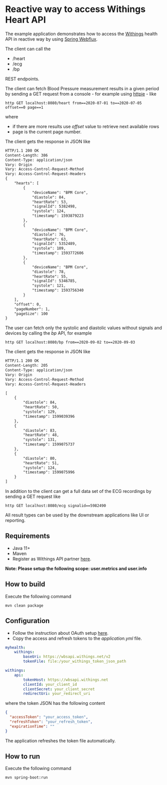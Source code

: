 # Reactive way to access Withings Heart API 
The example application demonstrates how to access the [Withings](https://developer.withings.com/api-reference) health API in reactive way
by using [Spring Webflux](https://docs.spring.io/spring/docs/current/spring-framework-reference/web-reactive.html).

The client can call the
* /heart
* /ecg
* /bp

REST endpoints.

The client can fetch Blood Pressure measurement results in a given period by sending
a GET request from a console - for example using [httpie](https://httpie.org/) - like
```
http GET localhost:8080/heart from==2020-07-01 to==2020-07-05 offset==0 page==1
```
where
* if there are more results use _offset_ value to retrieve next available rows
* page is the current page number.

The client gets the response in JSON like
```html
HTTP/1.1 200 OK
Content-Length: 386
Content-Type: application/json
Vary: Origin
Vary: Access-Control-Request-Method
Vary: Access-Control-Request-Headers
{
    "hearts": [
        {
            "deviceName": "BPM Core",
            "diastole": 84,
            "heartRate": 53,
            "signalId": 5382498,
            "systole": 124,
            "timestamp": 1593879223
        },
        {
            "deviceName": "BPM Core",
            "diastole": 76,
            "heartRate": 63,
            "signalId": 5352489,
            "systole": 109,
            "timestamp": 1593772606
        },
        {
            "deviceName": "BPM Core",
            "diastole": 78,
            "heartRate": 55,
            "signalId": 5346785,
            "systole": 121,
            "timestamp": 1593756340
        }
    ],
    "offset": 0,
    "pageNumber": 1,
    "pageSize": 100
}
```

The user can fetch only the systolic and diastolic values without
signals and devices by calling the _bp_ API, for example
```
http GET localhost:8080/bp from==2020-09-02 to==2020-09-03
```
The client gets the response in JSON like
```html
HTTP/1.1 200 OK
Content-Length: 205
Content-Type: application/json
Vary: Origin
Vary: Access-Control-Request-Method
Vary: Access-Control-Request-Headers

[
    {
        "diastole": 84,
        "heartRate": 50,
        "systole": 129,
        "timestamp": 1599039396
    },
    {
        "diastole": 83,
        "heartRate": 48,
        "systole": 131,
        "timestamp": 1599075737
    },
    {
        "diastole": 80,
        "heartRate": 51,
        "systole": 124,
        "timestamp": 1599075996
    }
]
```

In addition to the client can get a full data set of the ECG recordings by sending a GET request like
```
http GET localhost:8080/ecg signalid==5982490
```
All result types can be used by the downstream applications like UI or reporting.

## Requirements
* Java 11+
* Maven
* Register as Withings API partner [here](https://account.withings.com/partner/account_create?b=dashboard_oauth2).

**Note: Please setup the following scope: user.metrics and user.info**

## How to build
Execute the following command
```
mvn clean package
```
## Configuration
* Follow the instruction about OAuth setup [here](https://developer.withings.com/api-reference#tag/oauth2).
* Copy the access and refresh tokens to the _application.yml_ file.
```yaml
myhealth:
    withings:
        baseUri: https://wbsapi.withings.net/v2
        tokenFile: file:/your_withings_token_json_path

withings:
    api:
        tokenHost: https://wbsapi.withings.net
        clientId: your_client_id
        clientSecret: your_client_secret
        redirectUri: your_redirect_uri
```
where the token JSON has the following content
```json
{
  "accessToken": "your_access_token",
  "refreshToken": "your_refresh_token",
  "expirationTime": ""
}
```
The application refreshes the token file automatically.

## How to run
Execute the following command
```
mvn spring-boot:run
```

